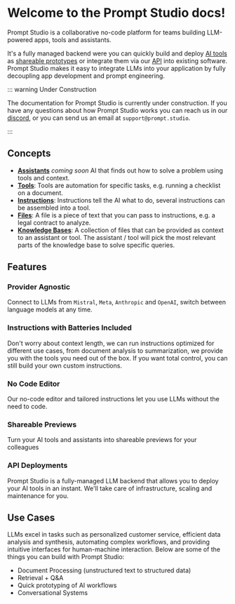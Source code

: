 # Welcome to the Prompt Studio docs!

Prompt Studio is a collaborative no-code platform for teams building LLM-powered apps, tools and assistants.

It's a fully managed backend were you can quickly build and deploy [AI tools](concepts/tools.md) as [shareable prototypes](tools/preview.md) or integrate them via our [API](tools/deploy.md) into existing software. Prompt Studio makes it easy to integrate LLMs into your application by fully decoupling app development and prompt engineering.

::: warning Under Construction

The documentation for Prompt Studio is currently under construction. If you have any questions about how Prompt Studio
works you can reach us in our [discord](https://discord.gg/3RxwUEk8fW), or you can send us an email at `support@prompt.studio`.

:::

## Concepts

- [**Assistants**]() _coming soon_ AI that finds out how to solve a problem using tools and context.
- [**Tools**](concepts/tools.md): Tools are automation for specific tasks, e.g. running a checklist on a document.
- [**Instructions**](concepts/instructions.md): Instructions tell the AI what to do, several instructions can be assembled into a tool.
- [**Files**](concepts/file.md): A file is a piece of text that you can pass to instructions, e.g. a legal contract to analyze.
- [**Knowledge Bases**](concepts/knowledge-base.md): A collection of files that can be provided as context to an assistant or tool. The assistant / tool will pick the most relevant parts of the knowledge base to solve specific queries.

## Features

### **Provider Agnostic**

Connect to LLMs from `Mistral`, `Meta`, `Anthropic` and `OpenAI`, switch between language models at any time.

### **Instructions with Batteries Included**

Don't worry about context length, we can run instructions optimized for different use cases, from document analysis to summarization, we provide you with the tools you need out of the box. If you want total control, you can still build your own custom instructions.

### **No Code Editor**

Our no-code editor and tailored instructions let you use LLMs without the need to code.

### **Shareable Previews**

Turn your AI tools and assistants into shareable previews for your colleagues

### **API Deployments**

Prompt Studio is a fully-managed LLM backend that allows you to deploy your AI tools in an instant. We'll take care of infrastructure, scaling and maintenance for you.

## Use Cases

LLMs excel in tasks such as personalized customer service, efficient data analysis and synthesis, automating complex workflows, and providing intuitive interfaces for human-machine interaction. Below are some of the things you can build with Prompt Studio:

- Document Processing (unstructured text to structured data)
- Retrieval + Q&A
- Quick prototyping of AI workflows
- Conversational Systems
